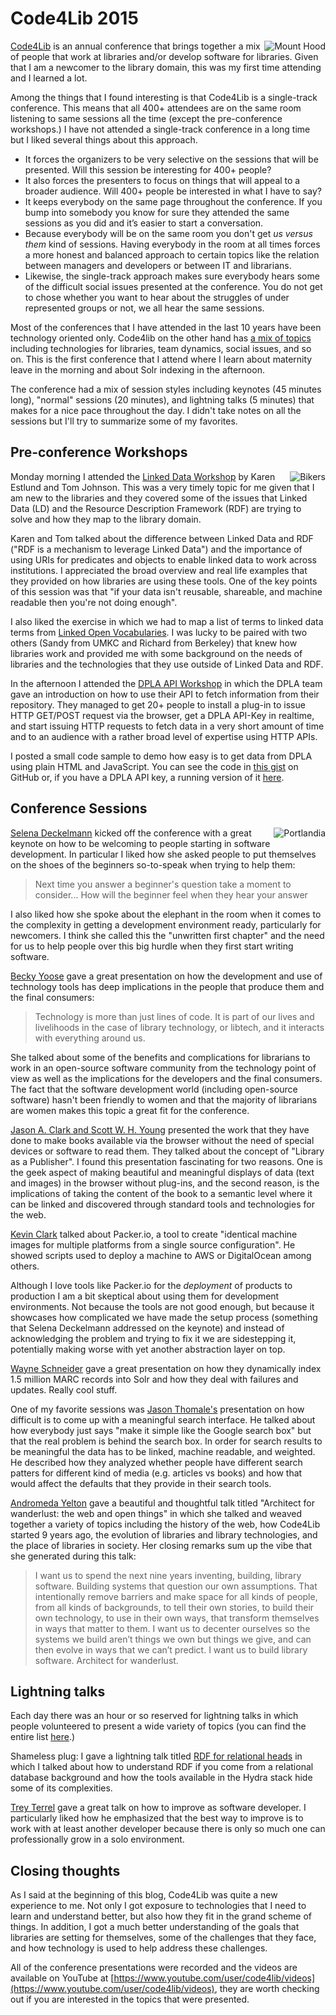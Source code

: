 # Code4Lib 2015
<img src="https://hectorcorrea.com/images/pdx_mthood.jpg" style="float:right;" alt="Mount Hood" /> [Code4Lib](http://code4lib.org) is an annual conference that brings together a mix of people that work at libraries and/or develop software for libraries. Given that I am a newcomer to the library domain, this was my first time attending and I learned a lot. 

Among the things that I found interesting is that Code4Lib is a single-track conference. This means that all 400+ attendees are on the same room listening to same sessions all the time (except the pre-conference workshops.) I have not attended a single-track conference in a long time but I liked several things about this approach.

* It forces the organizers to be very selective on the sessions that will be presented. Will this session be interesting for 400+ people?
* It also forces the presenters to focus on things that will appeal to a broader audience. Will 400+ people be interested in what I have to say?
* It keeps everybody on the same page throughout the conference. If you bump into somebody you know for sure they attended the same sessions as you did and it&rsquo;s easier to start a conversation.
* Because everybody will be on the same room you don't get *us versus them* kind of sessions. Having everybody in the room at all times forces a more honest and balanced approach to certain topics like the relation between managers and developers or between IT and librarians.
* Likewise, the single-track approach makes sure everybody hears some of the difficult social issues presented at the conference. You do not get to chose whether you want to hear about the struggles of under represented groups or not, we all hear the same sessions. 

Most of the conferences that I have attended in the last 10 years have been technology oriented only. Code4lib on the other hand has [a mix of topics](http://code4lib.org/conference/2015/schedule) including technologies for libraries, team dynamics, social issues, and so on. This is the first conference that I attend where I learn about maternity leave in the morning and about Solr indexing in the afternoon.

The conference had a mix of session styles including keynotes (45 minutes long), "normal" sessions (20 minutes), and lightning talks (5 minutes) that makes for a nice pace throughout the day. I didn't take notes on all the sessions but I'll try to summarize some of my favorites.


## Pre-conference Workshops
<img src="https://hectorcorrea.com/images/pdx_bikers.jpg" style="float:right;" alt="Bikers" /> Monday morning I attended the [Linked Data Workshop](http://goo.gl/QrUIYE) by Karen Estlund and Tom Johnson. This was a very timely topic for me given that I am new to the libraries and they covered some of the issues that Linked Data (LD) and the Resource Description Framework (RDF) are trying to solve and how they map to the library domain. 

Karen and Tom talked about the difference between Linked Data and RDF ("RDF is a mechanism to leverage Linked Data") and the importance of using URIs for predicates and objects to enable linked data to work across institutions. I appreciated the broad overview and real life examples that they provided on how libraries are using these tools. One of the key points of this session was that "if your data isn't reusable, shareable, and machine readable then you're not doing enough".

I also liked the exercise in which we had to map a list of terms to linked data terms from [Linked Open Vocabularies](http://lov.okfn.org/dataset/lov/). I was lucky to be paired with two others (Sandy from UMKC and Richard from Berkeley) that knew how libraries work and provided me with some background on the needs of libraries and the technologies that they use outside of Linked Data and RDF.

In the afternoon I attended the [DPLA API Workshop](http://bit.ly/c4l15-dpla-api) in which the DPLA team gave an introduction on how to use their API to fetch information from their repository. They managed to get 20+ people to install a plug-in to issue HTTP GET/POST request via the browser, get a DPLA API-Key in realtime, and start issuing HTTP requests to fetch data in a very short amount of time and to an audience with a rather broad level of expertise using HTTP APIs.

I posted a small code sample to demo how easy is to get data from DPLA using plain HTML and JavaScript. You can see the code in [this gist](https://gist.github.com/hectorcorrea/c1419e5ea8791cab14bf) on GitHub or, if you have a DPLA API key, a running version of it [here](https://hectorcorrea.com/demos/dpla.html).


## Conference Sessions
<img src="https://hectorcorrea.com/images/pdx_portlandia.jpg" style="float:right;" alt="Portlandia" /> [Selena Deckelmann](https://speakerdeck.com/selenamarie/code4lib-what-beginners-teach-us) kicked off the conference with a great keynote on how to be welcoming to people starting in software development. In particular I liked how she asked people to put themselves on the shoes of the beginners so-to-speak when trying to help them:

> Next time you answer a beginner's question take a moment to consider... 
> How will the beginner feel when they hear your answer

I also liked how she spoke about the elephant in the room when it comes to the complexity in getting a development environment ready, particularly for newcomers. I think she called this the "unwritten first chapter" and the need for us to help people over this big hurdle when they first start writing software.

[Becky Yoose](http://code4lib.org/conference/2015/yoose) gave a great presentation on how the development and use of technology tools has deep implications in the people that produce them and the final consumers:

> Technology is more than just lines of code. It is part of our lives and livelihoods 
> in the case of library technology, or libtech, and it interacts with everything around us.

She talked about some of the benefits and complications for librarians to work in an open-source software community from the technology point of view as well as the implications for the developers and the final consumers. The fact that the software development world (including open-source software) hasn't been friendly to women and that the majority of librarians are women makes this topic a great fit for the conference.

[Jason A. Clark and Scott W. H. Young](http://code4lib.org/conference/2015/clark) presented the work that they have done to make books available via the browser without the need of special devices or software to read them. They talked about the concept of "Library as a Publisher". I found this presentation fascinating for two reasons. One is the geek aspect of making beautiful and meaningful displays of data (text and images) in the browser without plug-ins, and the second reason, is the implications of taking the content of the book to a semantic level where it can be linked and discovered through standard tools and technologies for the web.

[Kevin Clark](http://www.kevinclarke.info/slides/c4l15/index.html) talked about Packer.io, a tool to create "identical machine images for multiple platforms from a single source configuration". He showed scripts used to deploy a machine to AWS or DigitalOcean among others.

Although I love tools like Packer.io for the *deployment* of products to production I am a bit skeptical about using them for development environments. Not because the tools are not good enough, but because it showcases how complicated we have made the setup process (something that Selena Deckelmann addressed on the keynote) and instead of acknowledging the problem and trying to fix it we are sidestepping it, potentially making worse with yet another abstraction layer on top.

[Wayne Schneider](https://github.com/wafschneider/dynamic-indexing-code4lib2015/blob/master/Dynamic%20indexing%20code4lib%202015.pdf?raw=true) gave a great presentation on how they dynamically index 1.5 million MARC records into Solr and how they deal with failures and updates. Really cool stuff.

One of my favorite sessions was [Jason Thomale's](https://rawgit.com/jthomale/c4l2015-presentation/master/slides.html#slide-100) presentation on how difficult is to come up with a meaningful search interface. He talked about how everybody just says "make it simple like the Google search box" but that the real problem is behind the search box. In order for search results to be meaningful the data has to be linked, machine readable, and weighted. He described how they analyzed whether people have different search patters for different kind of media (e.g. articles vs books) and how that would affect the defaults that they provide in their search tools. 

[Andromeda Yelton](http://andromedayelton.com/blog/2015/02/16/c4l15-keynote-transcript/) gave a beautiful and thoughtful talk titled "Architect for wanderlust: the web and open things" in which she talked and weaved together a variety of topics including the history of the web, how Code4Lib started 9 years ago, the evolution of libraries and library technologies, and the place of libraries in society. Her closing remarks sum up the vibe that she generated during this talk:

> I want us to spend the next nine years inventing, building, library software. Building systems that question our own assumptions. That intentionally remove barriers and make space for all kinds of people, from all kinds of backgrounds, to tell their own stories, to build their own technology, to use in their own ways, that transform themselves in ways that matter to them. I want us to decenter ourselves so the systems we build aren’t things we own but things we give, and can then evolve in ways that we can’t predict. I want us to build library software. Architect for wanderlust.


## Lightning talks
Each day there was an hour or so reserved for lightning talks in which people volunteered to present a wide variety of topics (you can find the entire list [here](http://wiki.code4lib.org/2015_Lightning_Talks).)

Shameless plug: I gave a lightning talk titled [RDF for relational heads](https://gist.github.com/hectorcorrea/c49dc287581d2856a12e) in which I talked about how to understand RDF if you come from a relational database background and how the tools available in the Hydra stack hide some of its complexities.

[Trey Terrel](http://www.slideshare.net/JosephSchmoseph1/become-better-developers-44564801) gave a great talk on how to improve as software developer. I particularly liked how he emphasized that the best way to improve is to work with at least another developer because there is only so much one can professionally grow in a solo environment.


## Closing thoughts
As I said at the beginning of this blog, Code4Lib was quite a new experience to me. Not only I got exposure to technologies that I need to learn and understand better, but also how they fit in the grand scheme of things. In addition, I got a much better understanding of the goals that libraries are setting for themselves, some of the challenges that they face, and how technology is used to help address these challenges.

All of the conference presentations were recorded and the videos are available on YouTube at [https://www.youtube.com/user/code4lib/videos](https://www.youtube.com/user/code4lib/videos), they are worth checking out if you are interested in the topics that were presented.